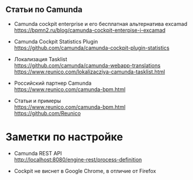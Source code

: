 ## Статьи по Camunda

* Camunda cockpit enterprise и его бесплатная альтернатива excamad     
<https://bpmn2.ru/blog/camunda-cockpit-enterpise-i-excamad>

* Camunda Cockpit Statistics Plugin    
<https://github.com/camunda/camunda-cockpit-plugin-statistics>

* Локализация Tasklist    
<https://github.com/camunda/camunda-webapp-translations>    
<https://www.reunico.com/lokalizacziya-camunda-tasklist.html>

* Российский партнер Camunda    
<https://www.reunico.com/camunda-bpm.html>

* Статьи и примеры    
<https://www.reunico.com/camunda-bpm.html>    
<https://github.com/Reunico>

# Заметки по настройке

* Camunda REST API    
<http://localhost:8080/engine-rest/process-definition>

* Cockpit не виснет в Google Chrome, в отличие от Firefox
